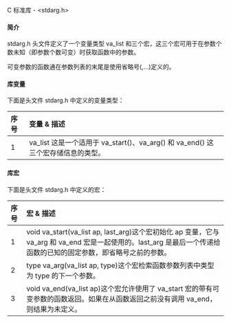  C 标准库 - <stdarg.h>
 
#### 简介

 stdarg.h 头文件定义了一个变量类型 va_list 和三个宏，这三个宏可用于在参数个数未知（即参数个数可变）时获取函数中的参数。

 可变参数的函数通在参数列表的末尾是使用省略号(,...)定义的。

 
#### 库变量

 下面是头文件 stdarg.h 中定义的变量类型：

 

|序号|变量 &amp; 描述|
|:--|:--|
|1|va_list 这是一个适用于 va_start()、va_arg() 和 va_end() 这三个宏存储信息的类型。|


#### 库宏

 下面是头文件 stdarg.h 中定义的宏：

 

|序号|宏 &amp; 描述|
|:--|:--|
|1|void va_start(va_list ap, last_arg)这个宏初始化 ap 变量，它与 va_arg 和 va_end 宏是一起使用的。last_arg 是最后一个传递给函数的已知的固定参数，即省略号之前的参数。|
|2|type va_arg(va_list ap, type)这个宏检索函数参数列表中类型为 type 的下一个参数。|
|3|void va_end(va_list ap)这个宏允许使用了 va_start 宏的带有可变参数的函数返回。如果在从函数返回之前没有调用 va_end，则结果为未定义。|



